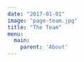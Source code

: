 ```yaml
---
date: "2017-01-01"
image: "page-team.jpg"
title: "The Team"
menu:
  main:
    parent: 'About'
---
```

